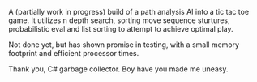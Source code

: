 A (partially work in progress) build of a path analysis AI into a tic tac toe game. It utilizes n depth search, sorting move sequence sturtures, probabilistic eval and list sorting to attempt to achieve optimal play.

Not done yet, but has shown promise in testing, with a small memory footprint and efficient processor times.

Thank you, C# garbage collector. Boy have you made me uneasy.

